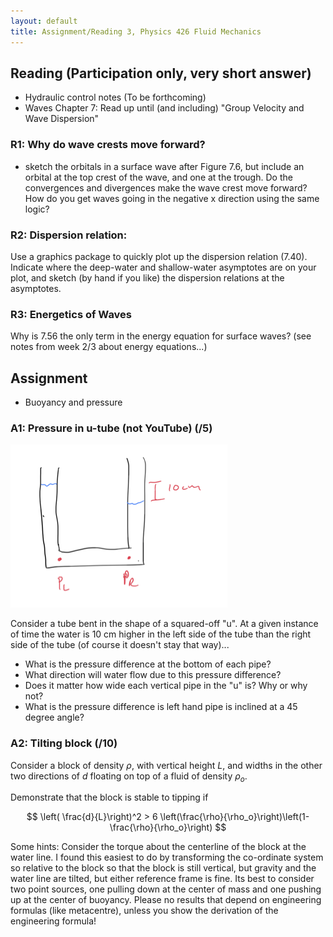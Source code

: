 ```yaml
---
layout: default
title: Assignment/Reading 3, Physics 426 Fluid Mechanics
---
```



## Reading (Participation only, very short answer)

  - Hydraulic control notes (To be forthcoming)
  - Waves Chapter 7: Read up until (and including) "Group Velocity and Wave
  Dispersion"

### R1: Why do wave crests move forward?

 - sketch the orbitals in a surface wave after Figure 7.6, but include an orbital at the top crest of the wave, and one at the trough.  Do the convergences and divergences make the wave crest move forward?  How do you get waves going in the negative x direction using the same logic?

### R2: Dispersion relation:

Use a graphics package to quickly plot up the dispersion relation (7.40).  Indicate where the deep-water and shallow-water asymptotes are on your plot, and sketch (by hand if you like) the dispersion relations at the asymptotes.

### R3: Energetics of Waves

Why is 7.56 the only term in the energy equation for surface waves?  (see notes
from week 2/3 about energy equations...)




## Assignment

 - Buoyancy and pressure

### A1: Pressure in u-tube (not YouTube) (/5)

![U-Tube](../figs/Assignment2UTube.png)

Consider a tube bent in the shape of a squared-off "u".  At a given instance of time the water is 10 cm higher in the left side of the tube than the right side of the tube (of course it doesn't stay that way)...

 - What is the pressure difference at the bottom of each pipe?
 - What direction will water flow due to this pressure difference?
 - Does it matter how wide each vertical pipe in the "u" is?  Why or why not?
 - What is the pressure difference is left hand pipe is inclined at a 45 degree
   angle?

### A2: Tilting block (/10)

Consider a block of density $\rho$, with vertical height $L$, and widths in
the other two directions of $d$ floating on top of a fluid of density $\rho_o$.

Demonstrate that the
block is stable to tipping if

$$ \left( \frac{d}{L}\right)^2 > 6 \left(\frac{\rho}{\rho_o}\right)\left(1-\frac{\rho}{\rho_o}\right) $$

Some hints: Consider the torque about the centerline of the block at the water line.  I found this easiest to do by transforming the co-ordinate system so relative to the block so that the block is still vertical, but gravity and the water line are tilted, but either reference frame is fine.  Its best to consider two point sources, one pulling down at the center of mass and one pushing up at the center of buoyancy.  Please no results that depend on engineering formulas (like metacentre), unless you show the derivation of the engineering formula!

